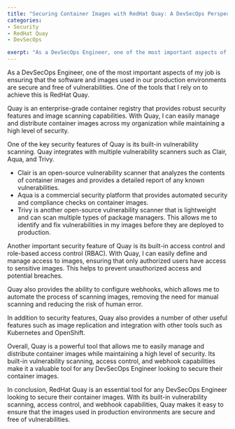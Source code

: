 ```yaml
---
title: "Securing Container Images with RedHat Quay: A DevSecOps Perspective"
categories:
- Security
- RedHat Quay
- DevSecOps

exerpt: "As a DevSecOps Engineer, one of the most important aspects of my job is ensuring that the software and images used in our production environments are secure and free of vulnerabilities. One of the tools that I rely on to achieve this is RedHat Quay. In this blog post, I'll be discussing the features and capabilities of Quay and how it can help secure container images in your organization. From built-in vulnerability scanning, access control, and webhook capabilities, Quay makes it easy to ensure that the images used in production environments are secure and free of vulnerabilities. Don't miss this opportunity to learn how Quay can help you achieve better security for your container images."
---
```


As a DevSecOps Engineer, one of the most important aspects of my job is ensuring that the software and images used in our production environments are secure and free of vulnerabilities. One of the tools that I rely on to achieve this is RedHat Quay.

Quay is an enterprise-grade container registry that provides robust security features and image scanning capabilities. With Quay, I can easily manage and distribute container images across my organization while maintaining a high level of security.

One of the key security features of Quay is its built-in vulnerability scanning. Quay integrates with multiple vulnerability scanners such as Clair, Aqua, and Trivy. 
- Clair is an open-source vulnerability scanner that analyzes the contents of container images and provides a detailed report of any known vulnerabilities. 
- Aqua is a commercial security platform that provides automated security and compliance checks on container images. 
- Trivy is another open-source vulnerability scanner that is lightweight and can scan multiple types of package managers. This allows me to identify and fix vulnerabilities in my images before they are deployed to production.

Another important security feature of Quay is its built-in access control and role-based access control (RBAC). With Quay, I can easily define and manage access to images, ensuring that only authorized users have access to sensitive images. This helps to prevent unauthorized access and potential breaches.

Quay also provides the ability to configure webhooks, which allows me to automate the process of scanning images, removing the need for manual scanning and reducing the risk of human error.

In addition to security features, Quay also provides a number of other useful features such as image replication and integration with other tools such as Kubernetes and OpenShift.

Overall, Quay is a powerful tool that allows me to easily manage and distribute container images while maintaining a high level of security. Its built-in vulnerability scanning, access control, and webhook capabilities make it a valuable tool for any DevSecOps Engineer looking to secure their container images.

In conclusion, RedHat Quay is an essential tool for any DevSecOps Engineer looking to secure their container images. With its built-in vulnerability scanning, access control, and webhook capabilities, Quay makes it easy to ensure that the images used in production environments are secure and free of vulnerabilities.